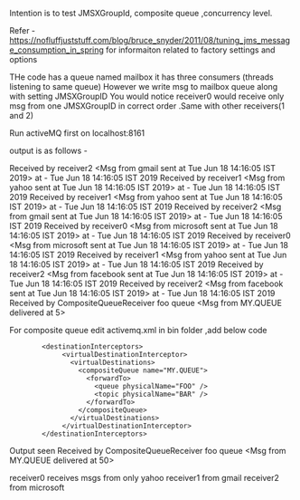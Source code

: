 Intention is to test JMSXGroupId, composite queue ,concurrency level.

Refer - https://nofluffjuststuff.com/blog/bruce_snyder/2011/08/tuning_jms_message_consumption_in_spring for informaiton related to factory settings and options

THe code has a queue named mailbox
it has three consumers (threads listening to same queue)
However we write msg to mailbox queue along with setting JMSXGroupID
You would notice
receiver0 would receive only msg from one JMSXGroupID in correct order .Same with other receivers(1 and 2)

Run activeMQ first on localhost:8161

 output is as follows -
 
Received by receiver2 <Msg from gmail sent at Tue Jun 18 14:16:05 IST 2019> at - Tue Jun 18 14:16:05 IST 2019
Received by receiver1 <Msg from yahoo sent at Tue Jun 18 14:16:05 IST 2019> at - Tue Jun 18 14:16:05 IST 2019
Received by receiver1 <Msg from yahoo sent at Tue Jun 18 14:16:05 IST 2019> at - Tue Jun 18 14:16:05 IST 2019
Received by receiver2 <Msg from gmail sent at Tue Jun 18 14:16:05 IST 2019> at - Tue Jun 18 14:16:05 IST 2019
Received by receiver0 <Msg from microsoft sent at Tue Jun 18 14:16:05 IST 2019> at - Tue Jun 18 14:16:05 IST 2019
Received by receiver0 <Msg from microsoft sent at Tue Jun 18 14:16:05 IST 2019> at - Tue Jun 18 14:16:05 IST 2019
Received by receiver1 <Msg from yahoo sent at Tue Jun 18 14:16:05 IST 2019> at - Tue Jun 18 14:16:05 IST 2019
Received by receiver2 <Msg from facebook sent at Tue Jun 18 14:16:05 IST 2019> at - Tue Jun 18 14:16:05 IST 2019
Received by receiver2 <Msg from facebook sent at Tue Jun 18 14:16:05 IST 2019> at - Tue Jun 18 14:16:05 IST 2019
Received by CompositeQueueReceiver foo queue  <Msg from MY.QUEUE delivered at 5>


For composite queue edit activemq.xml in bin folder ,add below code

			<destinationInterceptors>
				 <virtualDestinationInterceptor>
				   <virtualDestinations>
					 <compositeQueue name="MY.QUEUE">
					   <forwardTo>
						 <queue physicalName="FOO" />
						 <topic physicalName="BAR" />
					   </forwardTo>
					 </compositeQueue>
				   </virtualDestinations>
				 </virtualDestinationInterceptor>
			</destinationInterceptors>

Output seen
Received by CompositeQueueReceiver foo queue  <Msg from MY.QUEUE delivered at 50>


receiver0 receives msgs from only yahoo
receiver1 from gmail
receiver2 from microsoft
